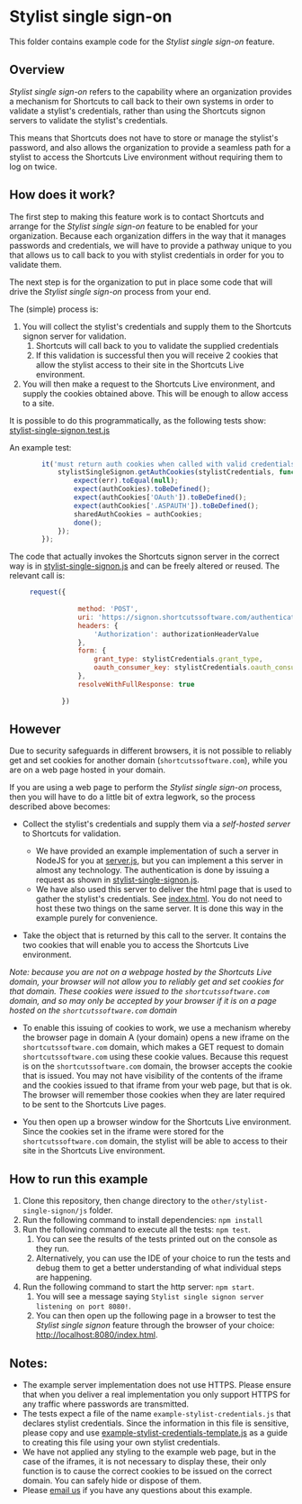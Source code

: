 # Stylist single sign-on

This folder contains example code for the _Stylist single sign-on_ 
feature.

## Overview

_Stylist single sign-on_ refers to the capability where an organization
provides a mechanism for Shortcuts to call back to their own systems in
order to validate a stylist's credentials, rather than using the Shortcuts
signon servers to validate the stylist's credentials.

This means that Shortcuts does not have to store or manage the stylist's 
password, and also allows the organization to provide a seamless path
for a stylist to access the Shortcuts Live environment without requiring
them to log on twice.

## How does it work?

The first step to making this feature work is to contact Shortcuts and 
arrange for the _Stylist single sign-on_ feature to be enabled for your
organization. Because each organization differs in the way that it manages
passwords and credentials, we will have to provide a pathway unique to
you that allows us to call back to you with stylist credentials in order
for you to validate them.

The next step is for the organization to put in place some code that will
drive the _Stylist single sign-on_ process from your end. 

The (simple) process is:

1. You will collect the stylist's credentials and supply them
to the Shortcuts signon server for validation.
    1. Shortcuts will call back to you to validate the supplied 
    credentials  
    1. If this validation is successful then you will 
    receive 2 cookies that allow the stylist access to their 
    site in the Shortcuts Live environment.
1. You will then make a request to the Shortcuts Live environment,
and supply the cookies obtained above. This will be enough to allow access
to a site.

It is possible to do this programmatically, as the following tests show: 
[stylist-single-signon.test.js](./js/test/stylist-single-signon.test.js)

An example test:
~~~ javascript
        it('must return auth cookies when called with valid credentials', function (done) {
            stylistSingleSignon.getAuthCookies(stylistCredentials, function (err, authCookies) {
                expect(err).toEqual(null);
                expect(authCookies).toBeDefined();
                expect(authCookies['OAuth']).toBeDefined();
                expect(authCookies['.ASPAUTH']).toBeDefined();
                sharedAuthCookies = authCookies;
                done();
            });
        });
~~~

The code that actually invokes the Shortcuts signon server in the
correct way is in [stylist-single-signon.js](./js/src/stylist-single-signon.js)
and can be freely altered or reused. The relevant call is:
~~~ javascript
     request({
     
                 method: 'POST',
                 uri: 'https://signon.shortcutssoftware.com/authenticate',
                 headers: {
                     'Authorization': authorizationHeaderValue
                 },
                 form: {
                     grant_type: stylistCredentials.grant_type,
                     oauth_consumer_key: stylistCredentials.oauth_consumer_key
                 },
                 resolveWithFullResponse: true
     
             })
~~~

## However

Due to security safeguards in different browsers, it is not possible to
reliably get and set cookies for another domain (`shortcutssoftware.com`), 
while you are on a web page hosted in your domain.

If you are using a web page to perform the _Stylist single sign-on_ 
process, then you will have to do a little bit of extra legwork, so the
process described above becomes:

- Collect the stylist's credentials and supply them via a _self-hosted
  server_ to Shortcuts for validation. 
  - We have provided an example implementation of such a server in 
    NodeJS for you at [server.js](./js/src/server.js), but you can 
    implement a this server in almost any technology. The 
    authentication is done by issuing a request as shown in 
    [stylist-single-signon.js](./js/src/stylist-single-signon.js).
  - We have also used this server to deliver the html page that is 
    used to gather the stylist's credentials. See [index.html](./js/src/index.html).
    You do not need to host these two things on the same server. 
    It is done this way in the example purely for convenience.

- Take the object that is returned by this call to the server. It 
  contains the two cookies that will enable you to access the 
  Shortcuts Live environment.

*Note: because you are not on a webpage hosted by the Shortcuts Live 
domain, your browser will not allow you to reliably get and 
set cookies for that domain. These cookies were issued to the 
`shortcutssoftware.com` domain, and so may only be accepted by your 
browser if it is on a page hosted on the `shortcutssoftware.com` domain*

- To enable this issuing of cookies to work, we use a mechanism whereby
the browser page in domain A (your domain) opens a new iframe on 
the `shortcutssoftware.com` domain, which makes a GET request to domain 
`shortcutssoftware.com` using these cookie values. Because this request 
is on the `shortcutssoftware.com` domain, the browser accepts 
the cookie that is issued. You may not have visibility of the contents
of the iframe and the cookies issued to that iframe from your web page,
but that is ok. The browser will remember those cookies when they are 
later required to be sent to the Shortcuts Live pages.

- You then open up a browser window for the Shortcuts Live 
environment. Since the cookies set in the iframe were stored
for the `shortcutssoftware.com` domain, the stylist will be able
to access to their site in the Shortcuts Live environment.

## How to run this example

1. Clone this repository, then change directory to the 
   `other/stylist-single-signon/js` folder.
1. Run the following command to install dependencies: `npm install`
1. Run the following command to execute all the tests: `npm test`.
   1. You can see the results of the tests printed out on the console
      as they run. 
   1. Alternatively, you can use the IDE of your choice
      to run the tests and debug them to get a better understanding
      of what individual steps are happening.
1. Run the following command to start the http server: `npm start`.
   1. You will see a message saying `Stylist single signon server listening on port 8080!`.
   1. You can then open up the following page in a browser to test
      the _Stylist single signon_ feature through the browser of your choice:
      [http://localhost:8080/index.html](http://localhost:8080/index.html).


## Notes:

- The example server implementation does not use HTTPS. Please ensure 
  that when you deliver a real implementation you only support HTTPS
  for any traffic where passwords are transmitted.
- The tests expect a file of the name `example-stylist-credentials.js` 
  that declares stylist credentials. Since the information in this file 
  is sensitive, please copy and use 
  [example-stylist-credentials-template.js](./js/test/example-stylist-credentials-template.js)
  as a guide to creating this file using your own stylist credentials.
- We have not applied any styling to the example web page, but in the
  case of the iframes, it is not necessary to display these, their only
  function is to cause the correct cookies to be issued on the correct 
  domain. You can safely hide or dispose of them.
- Please [email us](mailto:api-questions@shortcuts.com.au) 
  if you have any questions about this example.
